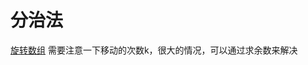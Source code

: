 # 分治法

[旋转数组](https://leetcode-cn.com/explore/interview/card/top-interview-questions-easy/1/array/23/)
需要注意一下移动的次数k，很大的情况，可以通过求余数来解决
